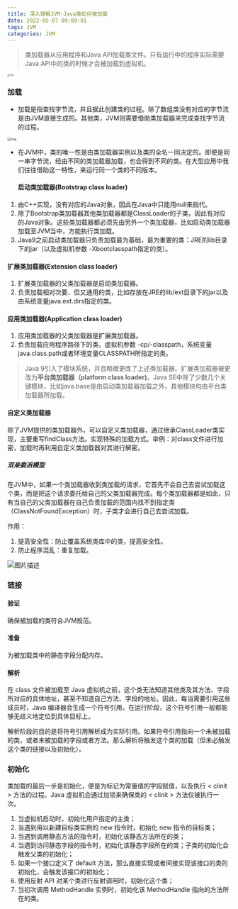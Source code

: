 ```yaml
---
title: 深入理解JVM-Java类如何被加载
date: 2022-05-07 09:09:01
tags: JVM
categories: JVM
---
```


> 类加载器从应用程序和Java API加载类文件。只有运行中的程序实际需要Java API中的类的时候才会被加载到虚拟机。

<img src="https://miro.medium.com/max/1400/1*zJfc9zebp-_wydDeqQU65g.jpeg" alt="img" style="zoom:33%;" />

### 加载

* 加载是指查找字节流，并且据此创建类的过程。除了数组类没有对应的字节流是由JVM直接生成的。其他类，JVM则需要借助类加载器来完成查找字节流的过程。

<img src="https://cdn.jsdelivr.net/gh/wenPKtalk/pictures@master/blog/20220507/09_24/java_classloader-1024x311.png" alt="img" style="zoom: 50%;" />

* 在JVM中，类的唯一性是由类加载器实例以及类的全名一同决定的。即便是同一串字节流，经由不同的类加载器加载，也会得到不同的类。在大型应用中我们往往借助这一特性，来运行同一个类的不同版本。

     #### 启动类加载器(Bootstrap class loader)

1.  由C++实现，没有对应的Java对象，因此在Java中只能用null来指代。
2. 除了Bootstrap类加载器其他类加载器都是ClassLoader的子类，因此有对应的Java对象。这些类加载器都必须先由另外一个类加载器，比如启动类加载器加载至JVM当中，方能执行类加载。
3. Java9之前启动类加载器只负责加载最为基础，最为重要的类：JRE的lib目录下的jar（以及虚拟机参数 -Xbootclasspath指定的类）。

#### 扩展类加载器(Extension class loader)

1. 扩展类加载器的父类加载器是启动类加载器。
2. 负责加载相对次要、但又通用的类，比如存放在JRE的lib/ext目录下的jar以及由系统变量java.ext.dirs指定的类。

#### 应用类加载器(Application class loader)

1. 应用类加载器的父类加载器是扩展类加载器。
2. 负责加载应用程序路径下的类。虚拟机参数 -cp/-classpath，系统变量 java.class.path或者环境变量CLASSPATH所指定的类。

> Java 9引入了模块系统，并且略微更改了上述类加载器。扩展类加载器被更改为**平台类加载器（platform class loader)**。Java SE中除了少数几个关键模块，比如java.base是由启动类加载器加载之外，其他模块均由平台类加载器所加载。

#### 自定义类加载器

除了JVM提供的类加载器外，可以自定义类加载器，通过继承ClassLoader类实现，主要重写findClass方法。实现特殊的加载方式。举例：对class文件进行加密，加载时再利用自定义类加载器对其进行解密。

##### 双亲委派模型

在JVM中，如果一个类加载器收到类加载的请求，它首先不会自己去尝试加载这个类，而是把这个请求委托给自己的父类加载器完成。每个类加载器都是如此，只有当自己的父类加载器在自己负责加载的范围内找不到指定类（ClassNotFoundException）时，子类才会进行自己去尝试加载。

作用：

1. 提高安全性：防止覆盖系统类库中的类，提高安全性。
2. 防止程序混乱：重复加载。

<img src="https://segmentfault.com/img/bV2o9n?w=953&h=355" alt="图片描述"  />

### 链接

#### 验证

确保被加载的类符合JVM规范。

#### 准备

为被加载类中的静态字段分配内存。

#### 解析

在 class 文件被加载至 Java 虚拟机之前，这个类无法知道其他类及其方法、字段所对应的具体地址，甚至不知道自己方法、字段的地址。因此，每当需要引用这些成员时，Java 编译器会生成一个符号引用。在运行阶段，这个符号引用一般都能够无歧义地定位到具体目标上。

解析阶段的目的是将符号引用解析成为实际引用。如果符号引用指向一个未被加载的类，或者未被加载的字段或者方法。那么解析将触发这个类的加载（但未必触发这个类的链接以及初始化）。

### 初始化

类加载的最后一步是初始化，便是为标记为常量值的字段赋值，以及执行 < clinit > 方法的过程。Java 虚拟机会通过加锁来确保类的 < clinit > 方法仅被执行一次。

1. 当虚拟机启动时，初始化用户指定的主类；
2. 当遇到用以新建目标类实例的 new 指令时，初始化 new 指令的目标类；
3. 当遇到调用静态方法的指令时，初始化该静态方法所在的类；
4. 当遇到访问静态字段的指令时，初始化该静态字段所在的类；子类的初始化会触发父类的初始化；
5. 如果一个接口定义了 default 方法，那么直接实现或者间接实现该接口的类的初始化，会触发该接口的初始化；
6. 使用反射 API 对某个类进行反射调用时，初始化这个类；
7. 当初次调用 MethodHandle 实例时，初始化该 MethodHandle 指向的方法所在的类。
